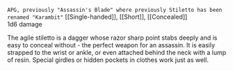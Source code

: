 `APG, previously "Assassin's Blade" where previously Stiletto has been renamed "Karambit"`
[[Single-handed]], [[Short]], [[Concealed]]<br>1d6 damage

The agile stiletto is a dagger whose razor sharp point stabs deeply and is easy to conceal without - the perfect weapon for an assassin. It is easily strapped to the wrist or ankle, or even attached behind the neck with a lump of resin. Special girdles or hidden pockets in clothes work just as well.